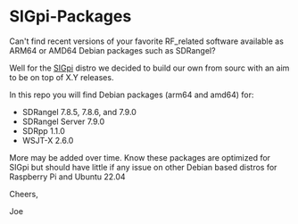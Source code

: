 # SIGpi-Packages
Can't find recent versions of your favorite RF_related software available as ARM64 or AMD64 Debian packages such as SDRangel?

Well for the [SIGpi](https://github.com/joecupano/SIGpi/wiki)  distro we decided to build our own from sourc with an aim to
be on top of X.Y releases. 

In this repo you will find Debian packages (arm64 and amd64) for:

- SDRangel 7.8.5, 7.8.6, and 7.9.0
- SDRangel Server 7.9.0
- SDRpp 1.1.0
- WSJT-X 2.6.0

More may be added over time. Know these packages are optimized for SIGpi but should have little if any issue on other Debian based
distros for Raspberry Pi and Ubuntu 22.04

Cheers,

Joe
